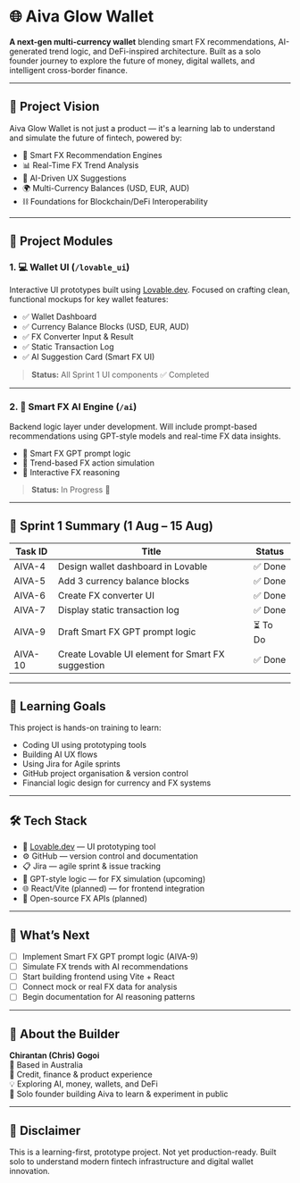 # 🌐 Aiva Glow Wallet

**A next-gen multi-currency wallet** blending smart FX recommendations, AI-generated trend logic, and DeFi-inspired architecture. Built as a solo founder journey to explore the future of money, digital wallets, and intelligent cross-border finance.

---

## 🚀 Project Vision

Aiva Glow Wallet is not just a product — it's a learning lab to understand and simulate the future of fintech, powered by:

- 💱 Smart FX Recommendation Engines  
- 📊 Real-Time FX Trend Analysis  
- 🤖 AI-Driven UX Suggestions  
- 🌍 Multi-Currency Balances (USD, EUR, AUD)  
- ⛓️ Foundations for Blockchain/DeFi Interoperability  

---

## 🧱 Project Modules

### 1. 💻 Wallet UI (`/lovable_ui`)
Interactive UI prototypes built using [Lovable.dev](https://lovable.dev). Focused on crafting clean, functional mockups for key wallet features:

- ✅ Wallet Dashboard
- ✅ Currency Balance Blocks (USD, EUR, AUD)
- ✅ FX Converter Input & Result
- ✅ Static Transaction Log
- ✅ AI Suggestion Card (Smart FX UI)

> **Status:** All Sprint 1 UI components ✅ Completed  

---

### 2. 🧠 Smart FX AI Engine (`/ai`)
Backend logic layer under development. Will include prompt-based recommendations using GPT-style models and real-time FX data insights.

- 🔄 Smart FX GPT prompt logic  
- 🔄 Trend-based FX action simulation  
- 🔄 Interactive FX reasoning  

> **Status:** In Progress 🔧  

---

## 📆 Sprint 1 Summary (1 Aug – 15 Aug)

| Task ID  | Title                                                | Status      |
|----------|------------------------------------------------------|-------------|
| AIVA-4   | Design wallet dashboard in Lovable                   | ✅ Done     |
| AIVA-5   | Add 3 currency balance blocks                        | ✅ Done     |
| AIVA-6   | Create FX converter UI                               | ✅ Done     |
| AIVA-7   | Display static transaction log                       | ✅ Done     |
| AIVA-9   | Draft Smart FX GPT prompt logic                      | ⏳ To Do    |
| AIVA-10  | Create Lovable UI element for Smart FX suggestion    | ✅ Done     |

---

## 🧠 Learning Goals

This project is hands-on training to learn:
- Coding UI using prototyping tools
- Building AI UX flows
- Using Jira for Agile sprints
- GitHub project organisation & version control
- Financial logic design for currency and FX systems

---

## 🛠 Tech Stack

- 🎨 [Lovable.dev](https://lovable.dev) — UI prototyping tool  
- ⚙️ GitHub — version control and documentation  
- 📋 Jira — agile sprint & issue tracking  
- 🤖 GPT-style logic — for FX simulation (upcoming)  
- 🌐 React/Vite (planned) — for frontend integration  
- 📡 Open-source FX APIs (planned)  

---

## 📍 What’s Next

- [ ] Implement Smart FX GPT prompt logic (AIVA-9)  
- [ ] Simulate FX trends with AI recommendations  
- [ ] Start building frontend using Vite + React  
- [ ] Connect mock or real FX data for analysis  
- [ ] Begin documentation for AI reasoning patterns  

---

## 👤 About the Builder

**Chirantan (Chris) Gogoi**  
📍 Based in Australia  
💼 Credit, finance & product experience  
💡 Exploring AI, money, wallets, and DeFi  
🧭 Solo founder building Aiva to learn & experiment in public  

---

## 📌 Disclaimer

This is a learning-first, prototype project. Not yet production-ready. Built solo to understand modern fintech infrastructure and digital wallet innovation.

